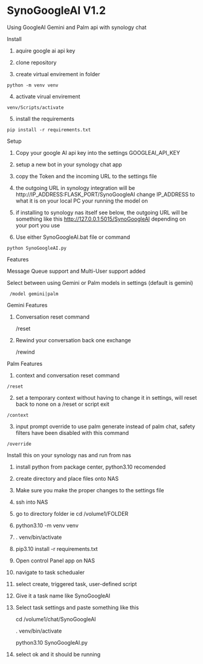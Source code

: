 # SynoGoogleAI V1.2
Using GoogleAI Gemini and Palm api with synology chat

Install
  
  1) aquire google ai api key
  
  2) clone repository
  
  3) create virtual envirement in folder    
    
    python -m venv venv
  
  4) activate virual envirement             
  
    venv/Scripts/activate
 
  5) install the requirements
    
    pip install -r requirements.txt

Setup

  1) Copy your google AI api key into the settings GOOGLEAI_API_KEY
  
  2) setup a new bot in your synology chat app
  
  3) copy the Token and the incoming URL to the settings file
  
  4) the outgoing URL in synology integration will be http://IP_ADDRESS:FLASK_PORT/SynoGoogleAI change IP_ADDRESS to what it is on your local PC your running the model on

  5) if installing to synology nas itself see below, the outgoing URL will be something like this http://127.0.0.1:5015/SynoGoogleAI depending on your port you use
  
  6) Use either SynoGoogleAI.bat file or command
  
    python SynoGoogleAI.py


Features

Message Queue support and Multi-User support added

Select between using Gemini or Palm models in settings (default is gemini)
  
     /model gemini|palm

Gemini Features

  1) Conversation reset command

     /reset
     
  2) Rewind your conversation back one exchange

     /rewind

Palm Features

  1) context and conversation reset command 
      
    /reset
  
  2) set a temporary context without having to change it in settings, will reset back to none on a /reset or script exit
      
    /context
    
  3) input prompt override to use palm generate instead of palm chat, safety filters have been disabled with this command

    /override



Install this on your synology nas and run from nas
  1) install python from package center, python3.10 recomended
  2) create directory and place files onto NAS
  3) Make sure you make the proper changes to the settings file
  4) ssh into NAS
  5) go to directory folder ie cd /volume1/FOLDER
  6) python3.10 -m venv venv
  7) . venv/bin/activate
  8) pip3.10 install -r requirements.txt
  9) Open control Panel app on NAS
  10) navigate to task schedualer
  11) select create, triggered task, user-defined script
  12) Give it a task name like SynoGoogleAI
  13) Select task settings and paste something like this
      
      cd /volume1/chat/SynoGoogleAI
      
      . venv/bin/activate
      
      python3.10 SynoGoogleAI.py

  14) select ok and it should be running

